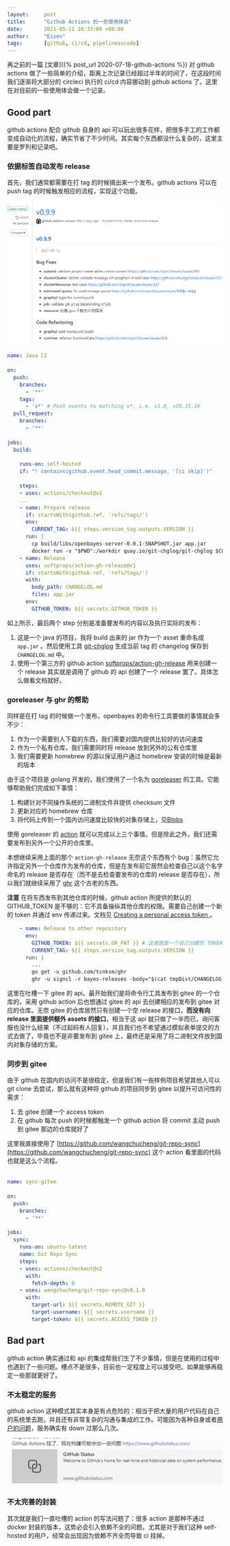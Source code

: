 ```yaml
---
layout:     post
title:      "Github Actions 的一些使用体会"
date:       2021-05-11 18:33:00 +08:00
author:     "Eisen"
tags:       [github, ci/cd, pipelineascode]
---
```


再之前的一篇 [文章]({% post_url 2020-07-18-github-actions %}) 对 github actions 做了一些简单的介绍，距离上次记录已经超过半年的时间了，在这段时间我们逐渐将大部分的 circleci 执行的 ci/cd 内容挪动到 github actions 了。这里在对目前的一些使用体会做一个记录。

## Good part

github actions 配合 github 自身的 api 可以玩出很多花样，把很多手工的工作都变成自动化的流程，确实节省了不少时间。其实每个东西都没什么复杂的，这里主要是罗列和记录吧。

### 依据标签自动发布 release

首先，我们通常都需要在打 tag 的时候搞出来一个发布。github actions 可以在 push tag 的时候触发相应的流程，实现这个功能。

![](/img/in-post/github-actions-tips/2021-05-15-12-58-38.png)

```yaml
name: Java CI

on:
  push:
    branches:
      - '**'
    tags:
      - 'v*' # Push events to matching v*, i.e. v1.0, v20.15.10
  pull_request:
    branches:
      - '**'

jobs:
  build:

    runs-on: self-hosted
    if: "! contains(github.event.head_commit.message, '[ci skip]')"

    steps:
    - uses: actions/checkout@v1
    ...
    - name: Prepare release
      if: startsWith(github.ref, 'refs/tags/')
      env:
        CURRENT_TAG: ${{ steps.version_tag.outputs.VERSION }}
      run: |
        cp build/libs/openbayes-server-0.0.1-SNAPSHOT.jar app.jar
        docker run -v "$PWD":/workdir quay.io/git-chglog/git-chglog $CURRENT_TAG > CHANGELOG.md
    - name: Release
      uses: softprops/action-gh-release@v1
      if: startsWith(github.ref, 'refs/tags/')
      with:
        body_path: CHANGELOG.md
        files: app.jar
      env:
        GITHUB_TOKEN: ${{ secrets.GITHUB_TOKEN }}
```

如上所示，最后两个 step 分别是准备要发布的内容以及执行实际的发布：

1. 这是一个 java 的项目，我将 build 出来的 jar 作为一个 asset 重命名成 `app.jar` 。然后使用工具 [git-chglog](https://github.com/git-chglog/git-chglog) 生成当前 tag 的 changelog 保存到 `CHANGELOG.md` 中。
2. 使用一个第三方的 github action [softprops/action-gh-release](https://github.com/softprops/action-gh-release) 用来创建一个 release 其实就是调用了 github 的 api 创建了一个 release 罢了。具体怎么做看文档就好。

### goreleaser 与 ghr 的帮助

同样是在打 tag 的时候做一个发布，openbayes 的命令行工具要做的事情就会多不少：

1. 作为一个需要别人下载的东西，我们需要对国内提供比较好的访问速度
2. 作为一个私有仓库，我们需要同时将 release 放到另外的公有仓库里
3. 我们需要更新 homebrew 的源以保证用户通过 homebrew 安装的时候是最新的版本

由于这个项目是 golang 开发的，我们使用了一个名为 [goreleaser](https://github.com/goreleaser/goreleaser) 的工具。它能够帮助我们完成如下事情：

1. 构建针对不同操作系统的二进制文件并提供 checksum 文件
2. 更新对应的 homebrew 仓库
3. 将代码上传到一个国内访问速度比较快的对象存储上，见[Blobs](https://goreleaser.com/customization/blob/)

使用 goreleaser 的 [action](https://github.com/goreleaser/goreleaser-action) 就可以完成以上三个事情。但是除此之外，我们还需要发布到另外一个公开的仓库里。

本想继续采用上面的那个 `action-gh-release` 无奈这个东西有个 bug：虽然它允许指定另外一个仓库作为发布的仓库，但是在发布前它居然会检查自己以这个名字命名的 release 是否存在（而不是去检查要发布的仓库的 release 是否存在），所以我们就继续采用了 [ghr](https://github.com/tcnksm/ghr) 这个古老的东西。

**注意** 在将东西发布到其他仓库的时候，github action 所提供的默认的 GITHUB_TOKEN 是不够的：它不具备操纵其他仓库的权限。需要自己创建一个新的 token 并通过 env 传递过来。文档见 [Creating a personal access token
](https://docs.github.com/en/github/authenticating-to-github/creating-a-personal-access-token)。

```yaml
    - name: Release to other repository
      env:
        GITHUB_TOKEN: ${{ secrets.GH_PAT }} # 这里就是一个自己创建的 TOKEN 了
        CURRENT_TAG: ${{ steps.version_tag.outputs.VERSION }}
      run: |
        ...
        go get -u github.com/tcnksm/ghr
        ghr -u signcl -r bayes-releases -body="$(cat tmpDist/CHANGELOG.md)" $CURRENT_TAG dist
```

这里在吐槽一下 gitee 的 api。最开始我们是将命令行工具发布到 gitee 的一个仓库的，采用 github action 后也想通过 gitee 的 api 去创建相应的发布到 gitee 对应的仓库。无奈 gitee 的仓库居然只有创建一个空 release 的接口，**而没有向 release 里面提供额外 assets 的接口**，相当于这 api 就只做了一半而已，询问客服也没什么结果（不过起码有人回复），并且我们也不希望通过模拟表单提交的方式去做了，毕竟也不是非要发布到 gitee 上，最终还是采用了将二进制文件放到国内对象存储的方案。

### 同步到 gitee

由于 github 在国内的访问不是很稳定，但是我们有一些样例项目希望其他人可以 git clone 去尝试，那么就有这种将 github 的项目同步到 gitee 以提升可访问性的需求：

1. 去 gitee 创建一个 access token
2. 在 github 每次 push 的时候都触发一个 github action 将 commit 主动 push 到 gitee 那边的仓库就好了

这里我直接使用了 [https://github.com/wangchucheng/git-repo-sync](https://github.com/wangchucheng/git-repo-sync) 这个 action 看里面的代码也就是这么个流程。

```yaml

name: sync-gitee

on:
  push:
    branches:
      - '**'

jobs:
  sync:
    runs-on: ubuntu-latest
    name: Git Repo Sync
    steps:
    - uses: actions/checkout@v2
      with:
        fetch-depth: 0
    - uses: wangchucheng/git-repo-sync@v0.1.0
      with:
        target-url: ${{ secrets.REMOTE_GIT }}
        target-username: ${{ secrets.username }}
        target-token: ${{ secrets.ACCESS_TOKEN }}
```

## Bad part

github action 确实通过和 api 的集成帮我们生了不少事情，但是在使用的过程中也遇到了一些问题。槽点不是很多，目前也一定程度上可以接受吧。如果能够再稳定一些那就更好了。

### 不太稳定的服务

github action 这种模式其实本身是有点危险的：相当于把大量的用户代码在自己的系统里去跑，并且还有非常复杂的沟通与集成的工作。可能因为各种自身或者[用户的问题](https://www.infoq.cn/article/6bipjclk9anzvda4uecm)，服务确实有 down 过那么几次。

![](/img/in-post/github-actions-tips/2021-05-16-11-00-21.png)

### 不太完善的封装

其次就是我们一直吐槽的 action 的写法问题了：很多 action 是那种不通过 docker 封装的版本，这势必会引入依赖不全的问题。尤其是对于我们这种 self-hosted 的用户，经常会出现因为依赖不齐全而导致 ci 挂掉。

